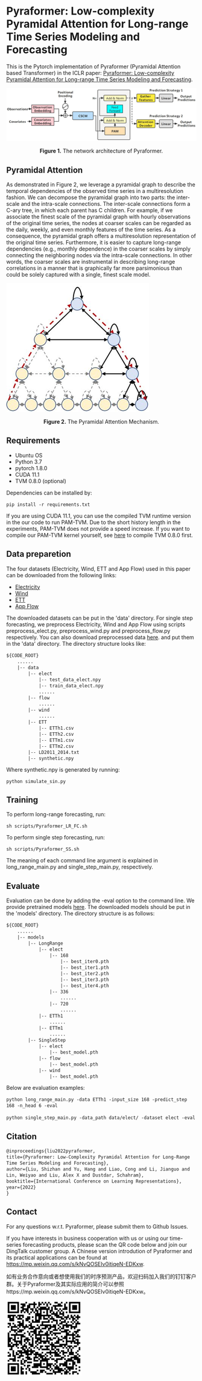 # Pyraformer: Low-complexity Pyramidal Attention for Long-range Time Series Modeling and Forecasting
This is the Pytorch implementation of Pyraformer (Pyramidal Attention based Transformer) in the ICLR paper: [Pyraformer: Low-complexity Pyramidal Attention for Long-range Time Series Modeling and Forecasting](https://openreview.net/pdf?id=0EXmFzUn5I).

![The network architecture of Pyraformer.](./img/Figure_1.png)
<center><b>Figure 1.</b> The network architecture of Pyraformer.</center>

## Pyramidal Attention
As demonstrated in Figure 2, we leverage a pyramidal graph to describe the temporal dependencies of the observed time series in a multiresolution fashion. We can decompose the pyramidal graph into two parts: the inter-scale and the intra-scale connections. The inter-scale connections form a C-ary tree, in which each parent has C children. For example, if we associate the finest scale of the pyramidal graph with hourly observations of the original time series, the nodes at coarser scales can be regarded as the daily, weekly, and even monthly features of the time series. As a consequence, the pyramidal graph offers a multiresolution representation of the original time series. Furthermore, it is easier to capture long-range dependencies (e.g., monthly dependence) in the coarser scales by simply connecting the neighboring nodes via the intra-scale connections. In other words, the coarser scales are instrumental in describing long-range correlations in a manner that is graphically far more parsimonious than could be solely captured with a single, finest scale model.


![The Pyramidal Attention Mechanism.](./img/Figure_2.png#center)
<center><b>Figure 2.</b> The Pyramidal Attention Mechanism.</center>


## Requirements
* Ubuntu OS
* Python 3.7
* pytorch 1.8.0
* CUDA 11.1
* TVM 0.8.0 (optional)

Dependencies can be installed by:

    pip install -r requirements.txt

If you are using CUDA 11.1, you can use the compiled TVM runtime version in the our code to run PAM-TVM. Due to the short history length in the experiments, PAM-TVM does not provide a speed increase. If you want to compile our PAM-TVM kernel yourself, see [here](https://tvm.apache.org/docs/install/index.html) to compile TVM 0.8.0 first.

## Data preparetion
The four datasets (Electricity, Wind, ETT and App Flow) used in this paper can be downloaded from the following links:
* [Electricity](https://archive.ics.uci.edu/ml/datasets/ElectricityLoadDiagrams20112014)
* [Wind](https://www.kaggle.com/sohier/30-years-of-european-wind-generation)
* [ETT](https://github.com/zhouhaoyi/ETDataset)
* [App Flow](https://github.com/alipay/Pyraformer/blob/master/data/app_zone_rpc_hour_encrypted.zip)

The downloaded datasets can be put in the 'data' directory. For single step forecasting, we preprocess Electricity, Wind and App Flow using scripts preprocess_elect.py, preprocess_wind.py and preprocess_flow.py respectively. You can also download preprocessed data [here](https://drive.google.com/drive/folders/1-b9tR6Tgmx48smPMetzAhVSV7-95im3X?usp=sharing). and put them in the 'data' directory. The directory structure looks like:

    ${CODE_ROOT}
        ......
        |-- data
            |-- elect
                |-- test_data_elect.npy
                |-- train_data_elect.npy
                ......
            |-- flow
                ......
            |-- wind
                ......
            |-- ETT
                |-- ETTh1.csv
                |-- ETTh2.csv
                |-- ETTm1.csv
                |-- ETTm2.csv
            |-- LD2011_2014.txt
            |-- synthetic.npy

Where synthetic.npy is generated by running:

    python simulate_sin.py

## Training
To perform long-range forecasting, run:

    sh scripts/Pyraformer_LR_FC.sh

To perform single step forecasting, run:

    sh scripts/Pyraformer_SS.sh

The meaning of each command line argument is explained in long_range_main.py and single_step_main.py, respectively.

## Evaluate
Evaluation can be done by adding the -eval option to the command line.  We provide pretrained models [here](https://drive.google.com/drive/folders/15av5ZhHG8tbX8HuxZNNDGBybdnuxzA83?usp=sharing). The downloaded models should be put in the 'models' directory. The directory structure is as follows:

    ${CODE_ROOT}
        ......
        |-- models
            |-- LongRange
                |-- elect
                    |-- 168
                        |-- best_iter0.pth
                        |-- best_iter1.pth
                        |-- best_iter2.pth
                        |-- best_iter3.pth
                        |-- best_iter4.pth
                    |-- 336
                        ......
                    |-- 720
                        ......
                |-- ETTh1
                    ......
                |-- ETTm1
                    ......
            |-- SingleStep
                |-- elect
                    |-- best_model.pth
                |-- flow
                    |-- best_model.pth
                |-- wind
                    |-- best_model.pth

Below are evaluation examples:

    python long_range_main.py -data ETTh1 -input_size 168 -predict_step 168 -n_head 6 -eval
    
    python single_step_main.py -data_path data/elect/ -dataset elect -eval
    


## Citation

    @inproceedings{liu2022pyraformer,
    title={Pyraformer: Low-Complexity Pyramidal Attention for Long-Range Time Series Modeling and Forecasting},
    author={Liu, Shizhan and Yu, Hang and Liao, Cong and Li, Jianguo and Lin, Weiyao and Liu, Alex X and Dustdar, Schahram},
    booktitle={International Conference on Learning Representations},
    year={2022}
    }

## Contact

For any questions w.r.t. Pyraformer, please submit them to Github Issues.

If you have interests in business cooperation with us or using our time-series forecasting products, please scan the QR code below and join our DingTalk customer group. A Chinese version introdution of Pyraformer and its practical applications can be found at https://mp.weixin.qq.com/s/kNvQOSEIv0itiqeN-EDKxw.

如有业务合作意向或者想使用我们的时序预测产品，欢迎扫码加入我们的钉钉客户群。关于Pyraformer及其实际应用的简介可以参照https://mp.weixin.qq.com/s/kNvQOSEIv0itiqeN-EDKxw。

<img src="./img/dingtalk.png" alt="钉钉客户群" width="200"/>



